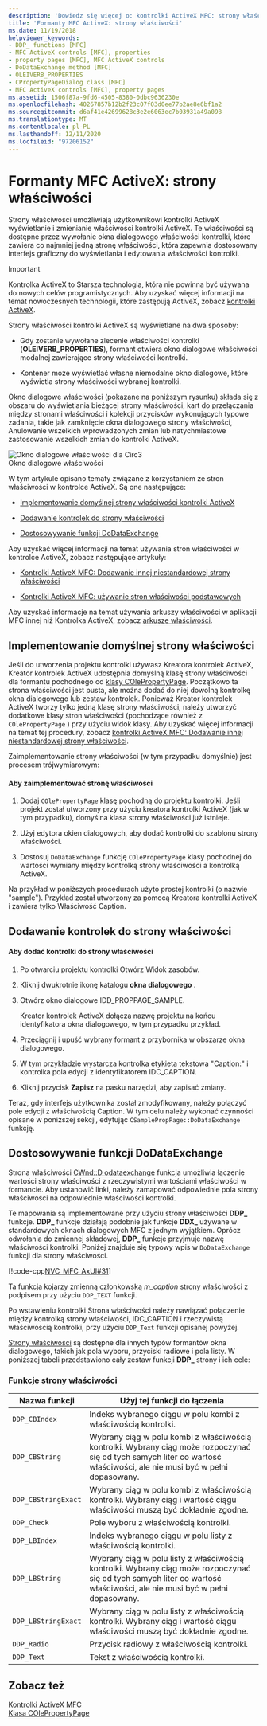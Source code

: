```yaml
---
description: 'Dowiedz się więcej o: kontrolki ActiveX MFC: strony właściwości'
title: 'Formanty MFC ActiveX: strony właściwości'
ms.date: 11/19/2018
helpviewer_keywords:
- DDP_ functions [MFC]
- MFC ActiveX controls [MFC], properties
- property pages [MFC], MFC ActiveX controls
- DoDataExchange method [MFC]
- OLEIVERB_PROPERTIES
- CPropertyPageDialog class [MFC]
- MFC ActiveX controls [MFC], property pages
ms.assetid: 1506f87a-9fd6-4505-8380-0dbc9636230e
ms.openlocfilehash: 40267857b12b2f23c07f03d0ee77b2ae8e6bf1a2
ms.sourcegitcommit: d6af41e42699628c3e2e6063ec7b03931a49a098
ms.translationtype: MT
ms.contentlocale: pl-PL
ms.lasthandoff: 12/11/2020
ms.locfileid: "97206152"
---
```

# <a name="mfc-activex-controls-property-pages"></a>Formanty MFC ActiveX: strony właściwości

Strony właściwości umożliwiają użytkownikowi kontrolki ActiveX wyświetlanie i zmienianie właściwości kontrolki ActiveX. Te właściwości są dostępne przez wywołanie okna dialogowego właściwości kontrolki, które zawiera co najmniej jedną stronę właściwości, która zapewnia dostosowany interfejs graficzny do wyświetlania i edytowania właściwości kontrolki.

>[!IMPORTANT]
> Kontrolka ActiveX to Starsza technologia, która nie powinna być używana do nowych celów programistycznych. Aby uzyskać więcej informacji na temat nowoczesnych technologii, które zastępują ActiveX, zobacz [kontrolki ActiveX](activex-controls.md).

Strony właściwości kontrolki ActiveX są wyświetlane na dwa sposoby:

- Gdy zostanie wywołane zlecenie właściwości kontrolki (**OLEIVERB_PROPERTIES**), formant otwiera okno dialogowe właściwości modalnej zawierające strony właściwości kontrolki.

- Kontener może wyświetlać własne niemodalne okno dialogowe, które wyświetla strony właściwości wybranej kontrolki.

Okno dialogowe właściwości (pokazane na poniższym rysunku) składa się z obszaru do wyświetlania bieżącej strony właściwości, kart do przełączania między stronami właściwości i kolekcji przycisków wykonujących typowe zadania, takie jak zamknięcie okna dialogowego strony właściwości, Anulowanie wszelkich wprowadzonych zmian lub natychmiastowe zastosowanie wszelkich zmian do kontrolki ActiveX.

![Okno dialogowe właściwości dla Circ3](../mfc/media/vc373i1.gif "Okno dialogowe właściwości dla Circ3") <br/>
Okno dialogowe właściwości

W tym artykule opisano tematy związane z korzystaniem ze stron właściwości w kontrolce ActiveX. Są one następujące:

- [Implementowanie domyślnej strony właściwości kontrolki ActiveX](#_core_implementing_the_default_property_page)

- [Dodawanie kontrolek do strony właściwości](#_core_adding_controls_to_a_property_page)

- [Dostosowywanie funkcji DoDataExchange](#_core_customizing_the_dodataexchange_function)

Aby uzyskać więcej informacji na temat używania stron właściwości w kontrolce ActiveX, zobacz następujące artykuły:

- [Kontrolki ActiveX MFC: Dodawanie innej niestandardowej strony właściwości](mfc-activex-controls-adding-another-custom-property-page.md)

- [Kontrolki ActiveX MFC: używanie stron właściwości podstawowych](mfc-activex-controls-using-stock-property-pages.md)

Aby uzyskać informacje na temat używania arkuszy właściwości w aplikacji MFC innej niż Kontrolka ActiveX, zobacz [arkusze właściwości](property-sheets-mfc.md).

## <a name="implementing-the-default-property-page"></a><a name="_core_implementing_the_default_property_page"></a> Implementowanie domyślnej strony właściwości

Jeśli do utworzenia projektu kontrolki używasz Kreatora kontrolek ActiveX, Kreator kontrolek ActiveX udostępnia domyślną klasę strony właściwości dla formantu pochodnego od [klasy COlePropertyPage](reference/colepropertypage-class.md). Początkowo ta strona właściwości jest pusta, ale można dodać do niej dowolną kontrolkę okna dialogowego lub zestaw kontrolek. Ponieważ Kreator kontrolek ActiveX tworzy tylko jedną klasę strony właściwości, należy utworzyć dodatkowe klasy stron właściwości (pochodzące również z `COlePropertyPage` ) przy użyciu widok klasy. Aby uzyskać więcej informacji na temat tej procedury, zobacz [kontrolki ActiveX MFC: Dodawanie innej niestandardowej strony właściwości](mfc-activex-controls-adding-another-custom-property-page.md).

Zaimplementowanie strony właściwości (w tym przypadku domyślnie) jest procesem trójwymiarowym:

#### <a name="to-implement-a-property-page"></a>Aby zaimplementować stronę właściwości

1. Dodaj `COlePropertyPage` klasę pochodną do projektu kontrolki. Jeśli projekt został utworzony przy użyciu kreatora kontrolki ActiveX (jak w tym przypadku), domyślna klasa strony właściwości już istnieje.

1. Użyj edytora okien dialogowych, aby dodać kontrolki do szablonu strony właściwości.

1. Dostosuj `DoDataExchange` funkcję `COlePropertyPage` klasy pochodnej do wartości wymiany między kontrolką strony właściwości a kontrolką ActiveX.

Na przykład w poniższych procedurach użyto prostej kontrolki (o nazwie "sample"). Przykład został utworzony za pomocą Kreatora kontrolki ActiveX i zawiera tylko Właściwość Caption.

## <a name="adding-controls-to-a-property-page"></a><a name="_core_adding_controls_to_a_property_page"></a> Dodawanie kontrolek do strony właściwości

#### <a name="to-add-controls-to-a-property-page"></a>Aby dodać kontrolki do strony właściwości

1. Po otwarciu projektu kontrolki Otwórz Widok zasobów.

1. Kliknij dwukrotnie ikonę katalogu **okna dialogowego** .

1. Otwórz okno dialogowe IDD_PROPPAGE_SAMPLE.

   Kreator kontrolek ActiveX dołącza nazwę projektu na końcu identyfikatora okna dialogowego, w tym przypadku przykład.

1. Przeciągnij i upuść wybrany formant z przybornika w obszarze okna dialogowego.

1. W tym przykładzie wystarcza kontrolka etykieta tekstowa "Caption:" i kontrolka pola edycji z identyfikatorem IDC_CAPTION.

1. Kliknij przycisk **Zapisz** na pasku narzędzi, aby zapisać zmiany.

Teraz, gdy interfejs użytkownika został zmodyfikowany, należy połączyć pole edycji z właściwością Caption. W tym celu należy wykonać czynności opisane w poniższej sekcji, edytując `CSamplePropPage::DoDataExchange` funkcję.

## <a name="customizing-the-dodataexchange-function"></a><a name="_core_customizing_the_dodataexchange_function"></a> Dostosowywanie funkcji DoDataExchange

Strona właściwości [CWnd::D odataexchange](reference/cwnd-class.md#dodataexchange) funkcja umożliwia łączenie wartości strony właściwości z rzeczywistymi wartościami właściwości w formancie. Aby ustanowić linki, należy zamapować odpowiednie pola strony właściwości na odpowiednie właściwości kontrolki.

Te mapowania są implementowane przy użyciu strony właściwości **DDP_** funkcje. **DDP_** funkcje działają podobnie jak funkcje **DDX_** używane w standardowych oknach dialogowych MFC z jednym wyjątkiem. Oprócz odwołania do zmiennej składowej, **DDP_** funkcje przyjmuje nazwę właściwości kontrolki. Poniżej znajduje się typowy wpis w `DoDataExchange` funkcji dla strony właściwości.

[!code-cpp[NVC_MFC_AxUI#31](codesnippet/cpp/mfc-activex-controls-property-pages_1.cpp)]

Ta funkcja kojarzy zmienną członkowską *m_caption* strony właściwości z podpisem przy użyciu `DDP_TEXT` funkcji.

Po wstawieniu kontrolki Strona właściwości należy nawiązać połączenie między kontrolką strony właściwości, IDC_CAPTION i rzeczywistą właściwością kontrolki, przy użyciu `DDP_Text` funkcji opisanej powyżej.

[Strony właściwości](reference/property-pages-mfc.md) są dostępne dla innych typów formantów okna dialogowego, takich jak pola wyboru, przyciski radiowe i pola listy. W poniższej tabeli przedstawiono cały zestaw funkcji **DDP_** strony i ich cele:

### <a name="property-page-functions"></a>Funkcje strony właściwości

|Nazwa funkcji|Użyj tej funkcji do łączenia|
|-------------------|-------------------------------|
|`DDP_CBIndex`|Indeks wybranego ciągu w polu kombi z właściwością kontrolki.|
|`DDP_CBString`|Wybrany ciąg w polu kombi z właściwością kontrolki. Wybrany ciąg może rozpoczynać się od tych samych liter co wartość właściwości, ale nie musi być w pełni dopasowany.|
|`DDP_CBStringExact`|Wybrany ciąg w polu kombi z właściwością kontrolki. Wybrany ciąg i wartość ciągu właściwości muszą być dokładnie zgodne.|
|`DDP_Check`|Pole wyboru z właściwością kontrolki.|
|`DDP_LBIndex`|Indeks wybranego ciągu w polu listy z właściwością kontrolki.|
|`DDP_LBString`|Wybrany ciąg w polu listy z właściwością kontrolki. Wybrany ciąg może rozpoczynać się od tych samych liter co wartość właściwości, ale nie musi być w pełni dopasowany.|
|`DDP_LBStringExact`|Wybrany ciąg w polu listy z właściwością kontrolki. Wybrany ciąg i wartość ciągu właściwości muszą być dokładnie zgodne.|
|`DDP_Radio`|Przycisk radiowy z właściwością kontrolki.|
|`DDP_Text`|Tekst z właściwością kontrolki.|

## <a name="see-also"></a>Zobacz też

[Kontrolki ActiveX MFC](mfc-activex-controls.md)<br/>
[Klasa COlePropertyPage](reference/colepropertypage-class.md)
